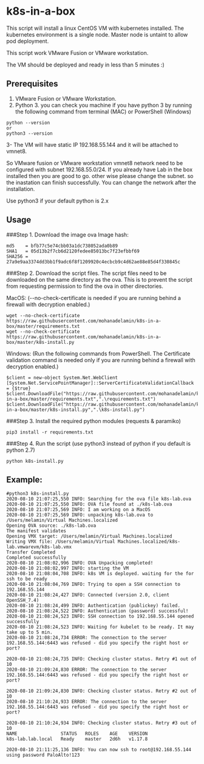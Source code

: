 # k8s-in-a-box

This script  will install a linux CentOS VM with kubernetes installed.
The kubernetes environment is a single node. Master node is untaint to allow pod deployment.

This script work VMware Fusion or VMware workstation.

The VM should be deployed and ready in less than 5 minutes :)

## Prerequisites

1.  VMware Fusion or VMware Workstation.
2.  Python 3. you can check you machine if you have python 3 by running the following command from terminal (MAC) or PowerShell (Windows)
```
python --version
or
python3 --version
```
3- The VM will have static IP 192.168.55.144 and it will be attached to vmnet8.

So VMware fusion or VMware workstation vmnet8 network need to be configured with subnet 192.168.55.0/24. If you already have Lab in the box installed then you are good to go. other wise please change the subnet. so the inastation can finish successfully.
You can change the network after the installation.

Use python3 if your default python is 2.x

## Usage

###Step 1. Download the image ova
Image hash:
```
md5    = bfb77c5e74cbb03a1dc738052ada0b89
SHA1   = 05d13b2f7cb6d2120fedee85013bc7f23efbbf69
SHA256 = 27a9e9aa3374dd3bb1f9adc6f8f1209920c4ecbcb9c4d62ae88e85d4f330845c
```
###Step 2. Download the script files. The script files need to be downloaded on the same directory as the ova. This is to prevent the script from requesting permission to find the ova in other directories. 

MacOS: (--no-check-certificate is needed if you are running behind a firewall with decryption enabled.)
```
wget --no-check-certificate https://raw.githubusercontent.com/mohanadelamin/k8s-in-a-box/master/requirements.txt
wget --no-check-certificate https://raw.githubusercontent.com/mohanadelamin/k8s-in-a-box/master/k8s-install.py
```

Windows: (Run the following commands from PowerShell. The Certificate validation command is needed only if you are running behind a firewall with decryption enabled.)
```
$client = new-object System.Net.WebClient
[System.Net.ServicePointManager]::ServerCertificateValidationCallback = {$true}
$client.DownloadFile("https://raw.githubusercontent.com/mohanadelamin/k8s-in-a-box/master/requirements.txt",".\requirements.txt")
$client.DownloadFile("https://raw.githubusercontent.com/mohanadelamin/k8s-in-a-box/master/k8s-install.py",".\k8s-install.py")
```

###Step 3. Install the required  python modules (requests & paramiko)
```
pip3 install -r requirements.txt 
```

###Step 4. Run the script (use python3 instead of python if you default is python 2.7)
```
python k8s-install.py
```


## Example:
```
#python3 k8s-install.py
2020-08-10 21:07:25,550 INFO: Searching for the ova file k8s-lab.ova
2020-08-10 21:07:25,550 INFO: OVA file found at ./k8s-lab.ova
2020-08-10 21:07:25,569 INFO: I am working on a MacOS
2020-08-10 21:07:25,569 INFO: unpacking k8s-lab.ova to /Users/melamin/Virtual Machines.localized
Opening OVA source: ./k8s-lab.ova
The manifest validates
Opening VMX target: /Users/melamin/Virtual Machines.localized
Writing VMX file: /Users/melamin/Virtual Machines.localized/k8s-lab.vmwarevm/k8s-lab.vmx
Transfer Completed
Completed successfully
2020-08-10 21:08:02,996 INFO: OVA Unpacking completed!
2020-08-10 21:08:02,997 INFO: starting the VM
2020-08-10 21:08:04,708 INFO: k8s VM is deployed. waiting for the for ssh to be ready
2020-08-10 21:08:04,769 INFO: Trying to open a SSH connection to 192.168.55.144
2020-08-10 21:08:24,427 INFO: Connected (version 2.0, client OpenSSH_7.4)
2020-08-10 21:08:24,499 INFO: Authentication (publickey) failed.
2020-08-10 21:08:24,522 INFO: Authentication (password) successful!
2020-08-10 21:08:24,523 INFO: SSH connection to 192.168.55.144 opened successfully
2020-08-10 21:08:24,523 INFO: Waiting for kubelet to be ready. It may take up to 5 min.
2020-08-10 21:08:24,734 ERROR: The connection to the server 192.168.55.144:6443 was refused - did you specify the right host or port?

2020-08-10 21:08:24,735 INFO: Checking cluster status. Retry #1 out of 10
2020-08-10 21:09:24,830 ERROR: The connection to the server 192.168.55.144:6443 was refused - did you specify the right host or port?

2020-08-10 21:09:24,830 INFO: Checking cluster status. Retry #2 out of 10
2020-08-10 21:10:24,933 ERROR: The connection to the server 192.168.55.144:6443 was refused - did you specify the right host or port?

2020-08-10 21:10:24,934 INFO: Checking cluster status. Retry #3 out of 10
NAME                STATUS   ROLES    AGE    VERSION
k8s-lab.lab.local   Ready    master   2d6h   v1.17.8

2020-08-10 21:11:25,136 INFO: You can now ssh to root@192.168.55.144 using password PaloAlto!123
```